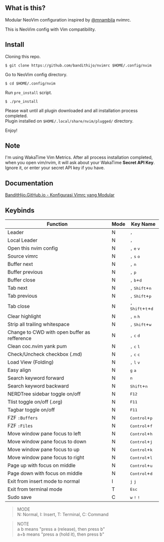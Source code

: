 <!--

                   ██
                  ░░
 ███████  ██    ██ ██ ██████████  ██████  █████
░░██░░░██░██   ░██░██░░██░░██░░██░░██░░█ ██░░░██
 ░██  ░██░░██ ░██ ░██ ░██ ░██ ░██ ░██ ░ ░██  ░░
 ░██  ░██ ░░████  ░██ ░██ ░██ ░██ ░██   ░██   ██
 ███  ░██  ░░██   ░██ ███ ░██ ░██░███   ░░█████
░░░   ░░    ░░    ░░ ░░░  ░░  ░░ ░░░     ░░░░░

-->

## What is this?

Modular NeoVim configuration inspired by [@mnambila](https://github.com/mnabila/nvimrc) nvimrc.

This is NeoVim config with Vim compatibility.

## Install

Cloning this repo.

```
$ git clone https://github.com/bandithijo/nvimrc $HOME/.config/nvim
```

Go to NeoVim config directory.

```
$ cd $HOME/.config/nvim
```

Run `pre_install` script.

```
$ ./pre_install
```

Please wait until all plugin downloaded and all installation process completed.<br>
Plugin installed on `$HOME/.local/share/nvim/plugged/` directory.

Enjoy!

## Note

I'm using WakaTime Vim Metrics. After all process installation completed, when you open vim/nvim, it will ask about your WakaTime **Secret API Key**. Ignore it, or enter your secret API key if you have.


## Documentation

[BanditHijo.GitHub.io - Konfigurasi Vimrc yang Modular](https://bandithijo.github.io/blog/konfigurasi-vimrc-yang-modular)

## Keybinds

| Function                                     | Mode | Key Name                                                |
|----------------------------------------------|------|---------------------------------------------------------|
| Leader                                       | N    | <kbd>,</kbd>                                            |
| Local Leader                                 | N    | <kbd>,</kbd>                                            |
| Open this nvim config                        | N    | <kbd>,</kbd> <kbd>e</kbd> <kbd>v</kbd>                  |
| Source vimrc                                 | N    | <kbd>,</kbd> <kbd>s</kbd> <kbd>o</kbd>                  |
| Buffer next                                  | N    | <kbd>,</kbd> <kbd>n</kbd>                               |
| Buffer previous                              | N    | <kbd>,</kbd> <kbd>p</kbd>                               |
| Buffer close                                 | N    | <kbd>,</kbd> <kbd>b</kbd>+<kbd>d</kbd>                  |
| Tab next                                     | N    | <kbd>,</kbd> <kbd>Shift</kbd>+<kbd>n</kbd>              |
| Tab previous                                 | N    | <kbd>,</kbd> <kbd>Shift</kbd>+<kbd>p</kbd>              |
| Tab close                                    | N    | <kbd>,</kbd> <kbd>Shift</kbd>+<kbd>t</kbd>+<kbd>d</kbd> |
| Clear highlight                              | N    | <kbd>,</kbd> <kbd>n</kbd> <kbd>h</kbd>                  |
| Strip all trailing whitespace                | N    | <kbd>,</kbd> <kbd>Shift</kbd>+<kbd>w</kbd>              |
| Change to CWD with open buffer as refference | N    | <kbd>,</kbd> <kbd>c</kbd> <kbd>d</kbd>                  |
| Clean coc.nvim yank pum                      | N    | <kbd>,</kbd> <kbd>c</kbd> <kbd>l</kbd>                  |
| Check/Uncheck checkbox (.md)                 | N    | <kbd>,</kbd> <kbd>c</kbd> <kbd>c</kbd>                  |
| Load View (Folding)                          | N    | <kbd>,</kbd> <kbd>l</kbd> <kbd>v</kbd>                  |
| Easy align                                   | N    | <kbd>g</kbd> <kbd>a</kbd>                               |
| Search keyword forward                       | N    | <kbd>n</kbd>                                            |
| Search keyword backward                      | N    | <kbd>Shift</kbd>+<kbd>n</kbd>                           |
| NERDTree sidebar toggle on/off               | N    | <kbd>F12</kbd>                                          |
| Tlist toggle on/off (.org)                   | N    | <kbd>F11</kbd>                                          |
| Tagbar toggle on/off                         | N    | <kbd>F11</kbd>                                          |
| FZF `:Buffers`                               | N    | <kbd>Control</kbd>+<kbd>p</kbd>                         |
| FZF `:Files`                                 | N    | <kbd>Control</kbd>+<kbd>f</kbd>                         |
| Move window pane focus to left               | N    | <kbd>Control</kbd>+<kbd>h</kbd>                         |
| Move window pane focus to down               | N    | <kbd>Control</kbd>+<kbd>j</kbd>                         |
| Move window pane focus to up                 | N    | <kbd>Control</kbd>+<kbd>k</kbd>                         |
| Move window pane focus to right              | N    | <kbd>Control</kbd>+<kbd>l</kbd>                         |
| Page up with focus on middle                 | N    | <kbd>Control</kbd>+<kbd>u</kbd>                         |
| Page down with focus on middle               | N    | <kbd>Control</kbd>+<kbd>d</kbd>                         |
| Exit from insert mode to normal              | I    | <kbd>j</kbd> <kbd>j</kbd>                               |
| Exit from terminal mode                      | T    | <kbd>Esc</kbd>                                          |
| Sudo save                                    | C    | <kbd>w</kbd> <kbd>!</kbd> <kbd>!</kbd>                  |

> MODE<br>
> N: Normal, I: Insert, T: Terminal, C: Command

> NOTE<br>
> <kbd>a</kbd> <kbd>b</kbd> means "press <kbd>a</kbd> (release), then press <kbd>b</kbd>"<br>
> <kbd>a</kbd>+<kbd>b</kbd> means "press <kbd>a</kbd> (hold it), then press <kbd>b</kbd>"
